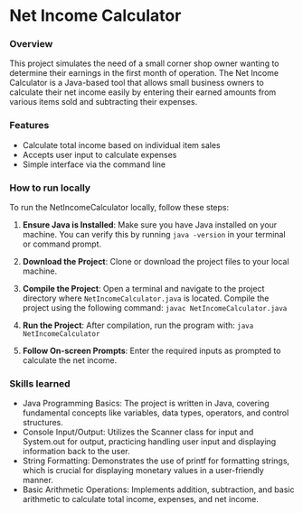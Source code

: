 # Net Income Calculator

### Overview
This project simulates the need of a small corner shop owner wanting to determine their earnings in the first month of operation. The Net Income Calculator is a Java-based tool that allows small business owners to calculate their net income easily by entering their earned amounts from various items sold and subtracting their expenses.

### Features
- Calculate total income based on individual item sales
- Accepts user input to calculate expenses
- Simple interface via the command line


### How to run locally
To run the NetIncomeCalculator locally, follow these steps:

1. **Ensure Java is Installed**: Make sure you have Java installed on your machine. You can verify this by running `java -version` in your terminal or command prompt.

2. **Download the Project**: Clone or download the project files to your local machine.

3. **Compile the Project**: Open a terminal and navigate to the project directory where `NetIncomeCalculator.java` is located. Compile the project using the following command:
`javac NetIncomeCalculator.java`
4. **Run the Project**: After compilation, run the program with:
`java NetIncomeCalculator`
5. **Follow On-screen Prompts**: Enter the required inputs as prompted to calculate the net income.





### Skills learned
- Java Programming Basics: The project is written in Java, covering fundamental concepts like variables, data types, operators, and control structures.
- Console Input/Output: Utilizes the Scanner class for input and System.out for output, practicing handling user input and displaying information back to the user.
- String Formatting: Demonstrates the use of printf for formatting strings, which is crucial for displaying monetary values in a user-friendly manner.
- Basic Arithmetic Operations: Implements addition, subtraction, and basic arithmetic to calculate total income, expenses, and net income.
